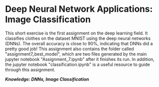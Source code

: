 # Deep Neural Network Applications: Image Classification


This short exercise is the first assignment on the deep learning field. It classifies clothes on the dataset MNIST using the deep neural networks 
(DNNs). The overall accuracy is close to 90%, indicating that DNNs did a pretty good job! This assignment also contains the folder called 
"assignment7_best_model", which are two files generated by the main jupyter notebook "Assignment_7.ipynb" after it finishes its run. In addition, 
the jupyter notebook "classification.ipynb" is a useful resource to guide through this assignment.

***Knowledge: DNNs, Image Classification***
